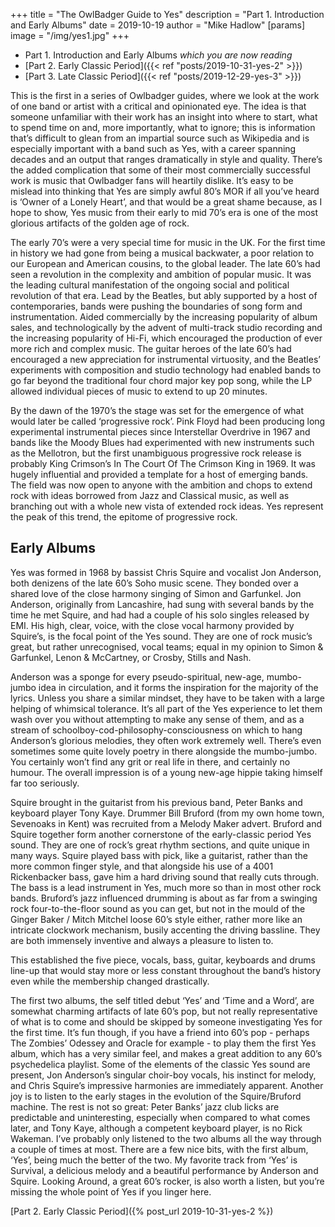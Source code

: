 +++
title = "The OwlBadger Guide to Yes"
description = "Part 1. Introduction and Early Albums"
date = 2019-10-19
author = "Mike Hadlow"
[params]
    image = "/img/yes1.jpg"
+++
* Part 1. Introduction and Early Albums _which you are now reading_
* [Part 2. Early Classic Period]({{< ref "posts/2019-10-31-yes-2" >}})
* [Part 3. Late Classic Period]({{< ref "posts/2019-12-29-yes-3" >}})

This is the first in a series of Owlbadger guides, where we look at the work of one band or artist with a critical and opinionated eye. The idea is that someone unfamiliar with their work has an insight into where to start, what to spend time on and, more importantly, what to ignore; this is information that’s difficult to glean from an impartial source such as Wikipedia and is especially important with a band such as Yes, with a career spanning decades and an output that ranges dramatically in style and quality. There’s the added complication that some of their most commercially successful work is music that Owlbadger fans will heartily dislike. It’s easy to be mislead into thinking that Yes are simply awful 80’s MOR if all you’ve heard is ‘Owner of a Lonely Heart’, and that would be a great shame because, as I hope to show, Yes music from their early to mid 70’s era is one of the most glorious artifacts of the golden age of rock.

The early 70’s were a very special time for music in the UK. For the first time in history we had gone from being a musical backwater, a poor relation to our European and American cousins, to the global leader. The late 60’s had seen a revolution in the complexity and ambition of popular music. It was the leading cultural manifestation of the ongoing social and political revolution of that era. Lead by the Beatles, but ably supported by a host of contemporaries, bands were pushing the boundaries of song form and instrumentation. Aided commercially by the increasing popularity of album sales, and technologically by the advent of multi-track studio recording and the increasing popularity of Hi-Fi, which encouraged the production of ever more rich and complex music. The guitar heroes of the late 60’s had encouraged a new appreciation for instrumental virtuosity, and the Beatles’ experiments with composition and studio technology had enabled bands to go far beyond the traditional four chord major key pop song, while the LP allowed individual pieces of music to extend to up 20 minutes.

By the dawn of the 1970’s the stage was set for the emergence of what would later be called ‘progressive rock’. Pink Floyd had been producing long experimental instrumental pieces since Interstellar Overdrive in 1967 and bands like the Moody Blues had experimented with new instruments such as the Mellotron, but the first unambiguous progressive rock release is probably King Crimson’s In The Court Of The Crimson King in 1969. It was hugely influential and provided a template for a host of emerging bands. The field was now open to anyone with the ambition and chops to extend rock with ideas borrowed from Jazz and Classical music, as well as branching out with a whole new vista of extended rock ideas. Yes represent the peak of this trend, the epitome of progressive rock.

## Early Albums

Yes was formed in 1968 by bassist Chris Squire and vocalist Jon Anderson, both denizens of the late 60’s Soho music scene. They bonded over a shared love of the close harmony singing of Simon and Garfunkel. Jon Anderson, originally from Lancashire, had sung with several bands by the time he met Squire, and had had a couple of his solo singles released by EMI. His high, clear, voice, with the close vocal harmony provided by Squire’s, is the focal point of the Yes sound. They are one of rock music’s great, but rather unrecognised, vocal teams; equal in my opinion to Simon & Garfunkel, Lenon & McCartney, or Crosby, Stills and Nash.

Anderson was a sponge for every pseudo-spiritual, new-age, mumbo-jumbo idea in circulation, and it forms the inspiration for the majority of the lyrics. Unless you share a similar mindset, they have to be taken with a large helping of whimsical tolerance. It’s all part of the Yes experience to let them wash over you without attempting to make any sense of them, and as a stream of schoolboy-cod-philosophy-consciousness on which to hang Anderson’s glorious melodies, they often work extremely well. There’s even sometimes some quite lovely poetry in there alongside the mumbo-jumbo. You certainly won’t find any grit or real life in there, and certainly no humour. The overall impression is of a young new-age hippie taking himself far too seriously.

Squire brought in the guitarist from his previous band, Peter Banks and keyboard player Tony Kaye. Drummer Bill Bruford (from my own home town, Sevenoaks in Kent) was recruited from a Melody Maker advert. Bruford and Squire together form another cornerstone of the early-classic period Yes sound. They are one of rock’s great rhythm sections, and quite unique in many ways. Squire played bass with pick, like a guitarist, rather than the more common finger style, and that alongside his use of a 4001 Rickenbacker bass, gave him a hard driving sound that really cuts through. The bass is a lead instrument in Yes, much more so than in most other rock bands. Bruford’s jazz influenced drumming is about as far from a swinging rock four-to-the-floor sound as you can get, but not in the mould of the Ginger Baker / Mitch Mitchel loose 60’s style either, rather more like an intricate clockwork mechanism, busily accenting the driving bassline. They are both immensely inventive and always a pleasure to listen to.

This established the five piece, vocals, bass, guitar, keyboards and drums line-up that would stay more or less constant throughout the band’s history even while the membership changed drastically.

The first two albums, the self titled debut ‘Yes’ and ‘Time and a Word’, are somewhat charming artifacts of late 60’s pop, but not really representative of what is to come and should be skipped by someone investigating Yes for the first time. It’s fun though, if you have a friend into 60’s pop - perhaps The Zombies’ Odessey and Oracle for example - to play them the first Yes album, which has a very similar feel, and makes a great addition to any 60’s psychedelica playlist. Some of the elements of the classic Yes sound are present, Jon Anderson’s singular choir-boy vocals, his instinct for melody, and Chris Squire’s impressive harmonies are immediately apparent. Another joy is to listen to the early stages in the evolution of the Squire/Bruford machine. The rest is not so great: Peter Banks’ jazz club licks are predictable and uninteresting, especially when compared to what comes later, and Tony Kaye, although a competent keyboard player, is no Rick Wakeman. I’ve probably only listened to the two albums all the way through a couple of times at most. There are a few nice bits, with the first album, ‘Yes’, being much the better of the two. My favorite track from ‘Yes’ is Survival, a delicious melody and a beautiful performance by Anderson and Squire. Looking Around, a great 60’s rocker, is also worth a listen, but you’re missing the whole point of Yes if you linger here.

[Part 2. Early Classic Period]({% post_url 2019-10-31-yes-2 %})
